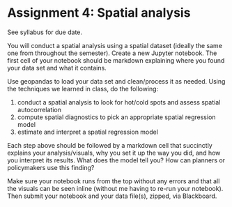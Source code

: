 # Assignment 4: Spatial analysis

See syllabus for due date.

You will conduct a spatial analysis using a spatial dataset (ideally the same one from throughout the semester). Create a new Jupyter notebook. The first cell of your notebook should be markdown explaining where you found your data set and what it contains.

Use geopandas to load your data set and clean/process it as needed. Using the techniques we learned in class, do the following:

  1. conduct a spatial analysis to look for hot/cold spots and assess spatial autocorrelation
  1. compute spatial diagnostics to pick an appropriate spatial regression model
  1. estimate and interpret a spatial regression model

Each step above should be followed by a markdown cell that succinctly explains your analysis/visuals, why you set it up the way you did, and how you interpret its results. What does the model tell you? How can planners or policymakers use this finding?

Make sure your notebook runs from the top without any errors and that all the visuals can be seen inline (without me having to re-run your notebook). Then submit your notebook and your data file(s), zipped, via Blackboard.
